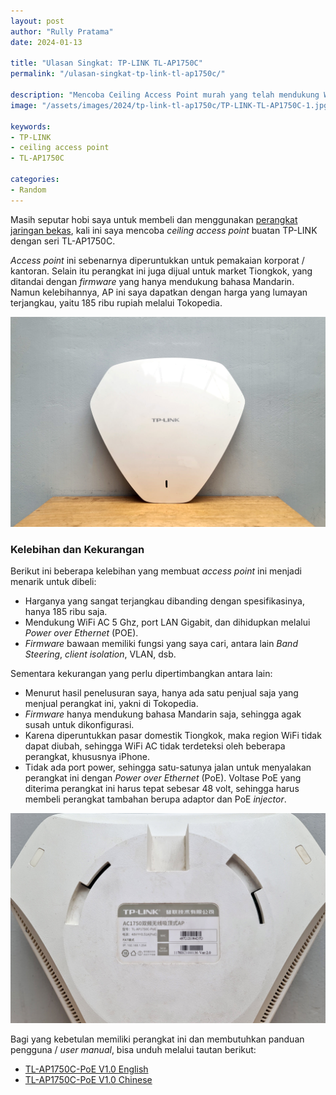 ```yaml
---
layout: post
author: "Rully Pratama"
date: 2024-01-13

title: "Ulasan Singkat: TP-LINK TL-AP1750C"
permalink: "/ulasan-singkat-tp-link-tl-ap1750c/"

description: "Mencoba Ceiling Access Point murah yang telah mendukung Wifi AC. Penasaran bagaimana performanya? Yuk disimak."
image: "/assets/images/2024/tp-link-tl-ap1750c/TP-LINK-TL-AP1750C-1.jpg"

keywords:
- TP-LINK
- ceiling access point
- TL-AP1750C

categories:
- Random
---
```


Masih seputar hobi saya untuk membeli dan menggunakan [perangkat jaringan bekas](/jadikan-router-bekas-sebagai-managed-switch-dengan-openwrt/), kali ini saya mencoba *ceiling access point* buatan TP-LINK dengan seri TL-AP1750C.

*Access point* ini sebenarnya diperuntukkan untuk pemakaian korporat / kantoran. Selain itu perangkat ini juga dijual untuk market Tiongkok, yang ditandai dengan *firmware* yang hanya mendukung bahasa Mandarin. Namun kelebihannya, AP ini saya dapatkan dengan harga yang lumayan terjangkau, yaitu 185 ribu rupiah melalui Tokopedia.

![TP-LINK TL-AP1750C](/assets/images/2024/tp-link-tl-ap1750c/TP-LINK-TL-AP1750C-1.jpg)

### Kelebihan dan Kekurangan

Berikut ini beberapa kelebihan yang membuat *access point* ini menjadi menarik untuk dibeli:
* Harganya yang sangat terjangkau dibanding dengan spesifikasinya, hanya 185 ribu saja.
* Mendukung WiFi AC 5 Ghz, port LAN Gigabit, dan dihidupkan melalui *Power over Ethernet* (POE).
* *Firmware* bawaan memiliki fungsi yang saya cari, antara lain *Band Steering*, *client isolation*, VLAN, dsb.

Sementara kekurangan yang perlu dipertimbangkan antara lain:
* Menurut hasil penelusuran saya, hanya ada satu penjual saja yang menjual perangkat ini, yakni di Tokopedia.
* *Firmware* hanya mendukung bahasa Mandarin saja, sehingga agak susah untuk dikonfigurasi.
* Karena diperuntukkan pasar domestik Tiongkok, maka region WiFi tidak dapat diubah, sehingga WiFi AC tidak terdeteksi oleh beberapa perangkat, khususnya iPhone.
* Tidak ada port power, sehingga satu-satunya jalan untuk menyalakan perangkat ini dengan *Power over Ethernet* (PoE). Voltase PoE yang diterima perangkat ini harus tepat sebesar 48 volt, sehingga harus membeli perangkat tambahan berupa adaptor dan PoE *injector*.

![TP-LINK TL-AP1750C](/assets/images/2024/tp-link-tl-ap1750c/TP-LINK-TL-AP1750C-2.jpg)

Bagi yang kebetulan memiliki perangkat ini dan membutuhkan panduan pengguna / *user manual*, bisa unduh melalui tautan berikut:
* [TL-AP1750C-PoE V1.0 English](https://drive.google.com/file/d/1DT1Ql1ftQaeSlx9_YWg9hC9JFoUWOpnJ/view?usp=sharing)
* [TL-AP1750C-PoE V1.0 Chinese](https://drive.google.com/file/d/1zmtezXCUTPugCv91ux5XmN2XkXVY722q/view?usp=sharing)

